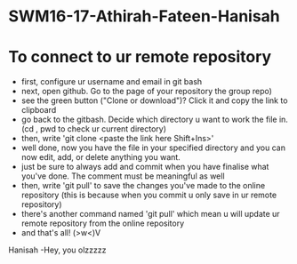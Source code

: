 # SWM16-17-Athirah-Fateen-Hanisah
To connect to ur remote repository
==================================
- first, configure ur username and email in git bash
- next, open github. Go to the page of your repository the group repo) 
- see the green button ("Clone or download")? Click it and copy the link to clipboard
- go back to the gitbash. Decide which directory u want to work the file in. (cd <name>, pwd to check ur current directory)
- then, write 'git clone <paste the link here Shift+Ins>'
- well done, now you have the file in your specified directory and you can now edit, add, or delete anything you want.
- just be sure to always add and commit when you have finalise what you've done. The comment must be meaningful as well
- then, write 'git pull' to save the changes you've made to the online repository (this is because when you commit u only save in ur remote repository)
- there's another command named 'git pull' which mean u will update ur remote repository from the online repository
- and that's all! (>w<)V  

Hanisah
-Hey, you olzzzzz